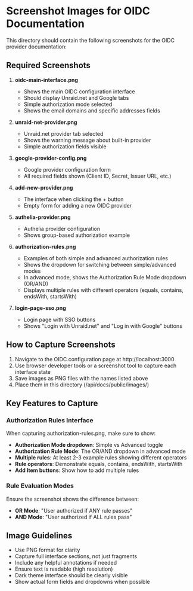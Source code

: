 # Screenshot Images for OIDC Documentation

This directory should contain the following screenshots for the OIDC provider documentation:

## Required Screenshots

1. **oidc-main-interface.png**
   - Shows the main OIDC configuration interface
   - Should display Unraid.net and Google tabs
   - Simple authorization mode selected
   - Shows the email domains and specific addresses fields

2. **unraid-net-provider.png**
   - Unraid.net provider tab selected
   - Shows the warning message about built-in provider
   - Simple authorization fields visible

3. **google-provider-config.png**
   - Google provider configuration form
   - All required fields shown (Client ID, Secret, Issuer URL, etc.)

4. **add-new-provider.png**
   - The interface when clicking the + button
   - Empty form for adding a new OIDC provider

5. **authelia-provider.png**
   - Authelia provider configuration
   - Shows group-based authorization example

6. **authorization-rules.png**
   - Examples of both simple and advanced authorization rules
   - Shows the dropdown for switching between simple/advanced modes
   - In advanced mode, shows the Authorization Rule Mode dropdown (OR/AND)
   - Displays multiple rules with different operators (equals, contains, endsWith, startsWith)

7. **login-page-sso.png**
   - Login page with SSO buttons
   - Shows "Login with Unraid.net" and "Log in with Google" buttons

## How to Capture Screenshots

1. Navigate to the OIDC configuration page at http://localhost:3000
2. Use browser developer tools or a screenshot tool to capture each interface state
3. Save images as PNG files with the names listed above
4. Place them in this directory (/api/docs/public/images/)

## Key Features to Capture

### Authorization Rules Interface
When capturing authorization-rules.png, make sure to show:
- **Authorization Mode dropdown**: Simple vs Advanced toggle
- **Authorization Rule Mode**: The OR/AND dropdown in advanced mode
- **Multiple rules**: At least 2-3 example rules showing different operators
- **Rule operators**: Demonstrate equals, contains, endsWith, startsWith
- **Add Item buttons**: Show how to add multiple rules

### Rule Evaluation Modes
Ensure the screenshot shows the difference between:
- **OR Mode**: "User authorized if ANY rule passes" 
- **AND Mode**: "User authorized if ALL rules pass"

## Image Guidelines

- Use PNG format for clarity
- Capture full interface sections, not just fragments
- Include any helpful annotations if needed
- Ensure text is readable (high resolution)
- Dark theme interface should be clearly visible
- Show actual form fields and dropdowns when possible